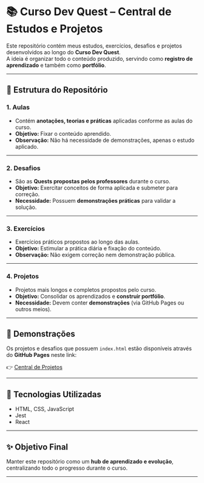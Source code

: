 # 📚 Curso Dev Quest – Central de Estudos e Projetos

Este repositório contém meus estudos, exercícios, desafios e projetos desenvolvidos ao longo do **Curso Dev Quest**.  
A ideia é organizar todo o conteúdo produzido, servindo como **registro de aprendizado** e também como **portfólio**.

---

## 📂 Estrutura do Repositório

### 1. **Aulas**
- Contém **anotações, teorias e práticas** aplicadas conforme as aulas do curso.  
- **Objetivo:** Fixar o conteúdo aprendido.  
- **Observação:** Não há necessidade de demonstrações, apenas o estudo aplicado.

---

### 2. **Desafios**
- São as **Quests propostas pelos professores** durante o curso.  
- **Objetivo:** Exercitar conceitos de forma aplicada e submeter para correção.  
- **Necessidade:** Possuem **demonstrações práticas** para validar a solução.

---

### 3. **Exercícios**
- Exercícios práticos propostos ao longo das aulas.  
- **Objetivo:** Estimular a prática diária e fixação do conteúdo.  
- **Observação:** Não exigem correção nem demonstração pública.

---

### 4. **Projetos**
- Projetos mais longos e completos propostos pelo curso.  
- **Objetivo:** Consolidar os aprendizados e **construir portfólio**.  
- **Necessidade:** Devem conter **demonstrações** (via GitHub Pages ou outros meios).  

---

## 🚀 Demonstrações
Os projetos e desafios que possuem `index.html` estão disponíveis através do **GitHub Pages** neste link:

👉 [Central de Projetos](https://maicaoxd.github.io/Curso-Dev-Quest/)

---

## 📌 Tecnologias Utilizadas
- HTML, CSS, JavaScript
- Jest
- React

---

## ✨ Objetivo Final
Manter este repositório como um **hub de aprendizado e evolução**, centralizando todo o progresso durante o curso.

---
